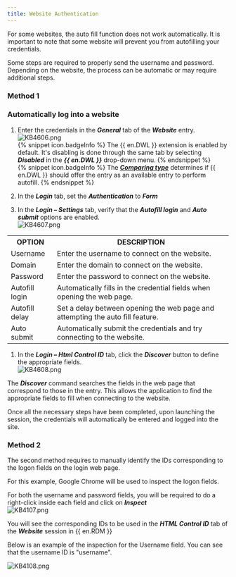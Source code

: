 ```yaml
---
title: Website Authentication
---
```

For some websites, the auto fill function does not work automatically. It is important to note that some website will prevent you from autofilling your credentials.  

Some steps are required to properly send the username and password. Depending on the website, the process can be automatic or may require additional steps.  

### Method 1
### Automatically log into a website

1. Enter the credentials in the ***General*** tab of the ***Website*** entry.  
![KB4606.png](/img/en/kb/KB4606.png)  
{% snippet icon.badgeInfo %}
The {{ en.DWL }} extension is enabled by default. It&apos;s disabling is done through the same tab by selecting ***Disabled*** in the ***{{ en.DWL }}*** drop-down menu.
{% endsnippet %}  
{% snippet icon.badgeInfo %}
The [***Comparing type***](/kb/devolutions-web-login/how-to-articles/how-to-use-urls-comparing-types/) determines if {{ en.DWL }} should offer the entry as an available entry to perform autofill.
{% endsnippet %}  

2. In the ***Login*** tab, set the ***Authentication*** to ***Form***
1. In the ***Login – Settings*** tab, verify that the &#32; ***Autofill login*** and ***Auto submit*** options are enabled.  
![KB4607.png](/img/en/kb/KB4607.png)
<table>
	<tr>
		<th>
OPTION
		</th>
		<th>
DESCRIPTION
		</th>
	</tr>
	<tr>
		<td>
Username
		</td>
		<td>
Enter the username to connect on the website.
		</td>
	</tr>
	<tr>
		<td>
Domain
		</td>
		<td>
Enter the domain to connect on the website.
		</td>
	</tr>
	<tr>
		<td>
Password
		</td>
		<td>
Enter the password to connect on the website.
		</td>
	</tr>
	<tr>
		<td>
Autofill login
		</td>
		<td>
Automatically fills in the credential fields when opening the web page.
		</td>
	</tr>
	<tr>
		<td>
Autofill delay
		</td>
		<td>
Set a delay between opening the web page and attempting the auto fill feature.
		</td>
	</tr>
	<tr>
		<td>
Auto submit
		</td>
		<td>
Automatically submit the credentials and try connecting to the website.
		</td>
	</tr>
</table>

1. In the ***Login – Html Control ID*** tab, click the ***Discover*** button to define the appropriate fields.  
![KB4608.png](/img/en/kb/KB4608.png)  

The ***Discover*** command searches the fields in the web page that correspond to those in the entry. This allows the application to find the appropriate fields to fill when connecting to the website.  

Once all the necessary steps have been completed, upon launching the session, the credentials will automatically be entered and logged into the site.  

### Method 2
The second method requires to manually identify the IDs corresponding to the logon fields on the login web page.  

For this example, Google Chrome will be used to inspect the logon fields.  

For both the username and password fields, you will be required to do a right-click inside each field and click on ***Inspect***  
![KB4107.png](/img/en/kb/KB4107.png)  

You will see the corresponding IDs to be used in the ***HTML Control ID*** tab of the ***Website*** session in {{ en.RDM }}  

Below is an example of the inspection for the Username field. You can see that the username ID is &quot;username&quot;.  

![KB4108.png](/img/en/kb/KB4108.png)
